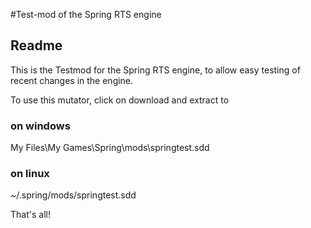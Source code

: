 #Test-mod of the Spring RTS engine

## Readme

This is the Testmod for the Spring RTS engine, to allow easy testing of recent changes in the engine.


To use this mutator, click on download and extract to

### on windows
My Files\My Games\Spring\mods\springtest.sdd

### on linux
~/.spring/mods/springtest.sdd

That's all!
